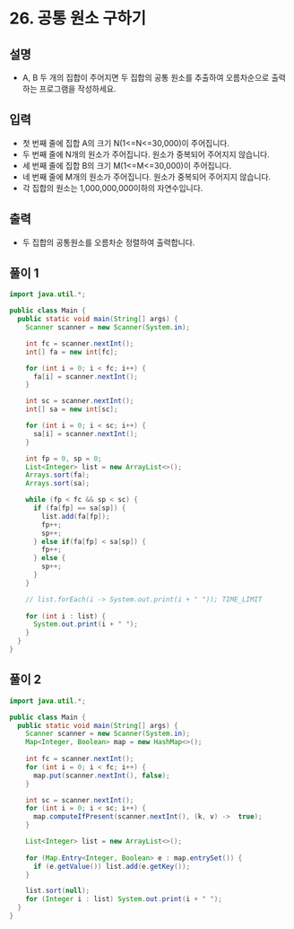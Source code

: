 # 26. 공통 원소 구하기

## 설명

* A, B 두 개의 집합이 주어지면 두 집합의 공통 원소를 추출하여 오름차순으로 출력하는 프로그램을 작성하세요.

## 입력

* 첫 번째 줄에 집합 A의 크기 N(1<=N<=30,000)이 주어집니다.
* 두 번째 줄에 N개의 원소가 주어집니다. 원소가 중복되어 주어지지 않습니다.
* 세 번째 줄에 집합 B의 크기 M(1<=M<=30,000)이 주어집니다.
* 네 번째 줄에 M개의 원소가 주어집니다. 원소가 중복되어 주어지지 않습니다.
* 각 집합의 원소는 1,000,000,000이하의 자연수입니다.

## 출력

* 두 집합의 공통원소를 오름차순 정렬하여 출력합니다.

## 풀이 1

```java
import java.util.*;

public class Main {
  public static void main(String[] args) {
    Scanner scanner = new Scanner(System.in);

    int fc = scanner.nextInt();
    int[] fa = new int[fc];

    for (int i = 0; i < fc; i++) {
      fa[i] = scanner.nextInt();
    }

    int sc = scanner.nextInt();
    int[] sa = new int[sc];

    for (int i = 0; i < sc; i++) {
      sa[i] = scanner.nextInt();
    }

    int fp = 0, sp = 0;
    List<Integer> list = new ArrayList<>();
    Arrays.sort(fa);
    Arrays.sort(sa);

    while (fp < fc && sp < sc) {
      if (fa[fp] == sa[sp]) {
        list.add(fa[fp]);
        fp++;
        sp++;
      } else if(fa[fp] < sa[sp]) {
        fp++;
      } else {
        sp++;
      }
    }

    // list.forEach(i -> System.out.print(i + " ")); TIME_LIMIT
    
    for (int i : list) {
      System.out.print(i + " ");
    }
  }
}
```

## 풀이 2

```java
import java.util.*;

public class Main {
  public static void main(String[] args) {
    Scanner scanner = new Scanner(System.in);
    Map<Integer, Boolean> map = new HashMap<>();
    
    int fc = scanner.nextInt();
    for (int i = 0; i < fc; i++) {
      map.put(scanner.nextInt(), false);
    }

    int sc = scanner.nextInt();
    for (int i = 0; i < sc; i++) {
      map.computeIfPresent(scanner.nextInt(), (k, v) ->  true);
    }

    List<Integer> list = new ArrayList<>();
    
    for (Map.Entry<Integer, Boolean> e : map.entrySet()) {
      if (e.getValue()) list.add(e.getKey());
    }

    list.sort(null);
    for (Integer i : list) System.out.print(i + " ");
  }
}
```
